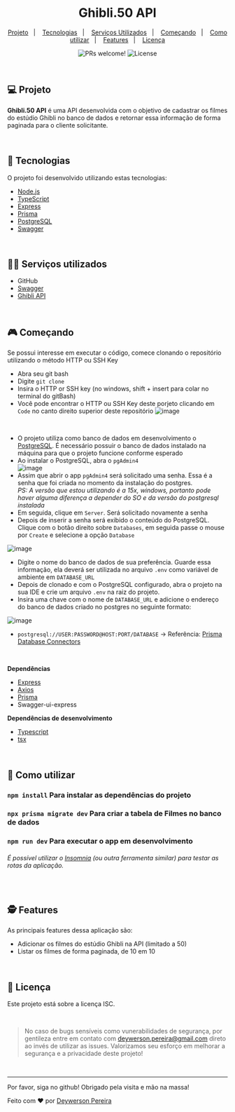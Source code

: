 <h1 align="center">
  Ghibli.50 API
</h1>

<p align="center">
  <a href="#-projeto">Projeto</a>&nbsp;&nbsp;&nbsp;|&nbsp;&nbsp;&nbsp;
  <a href="#-tecnologias">Tecnologias</a>&nbsp;&nbsp;&nbsp;|&nbsp;&nbsp;&nbsp;
  <a href="#-serviços-utilizados">Serviços Utilizados</a>&nbsp;&nbsp;&nbsp;|&nbsp;&nbsp;&nbsp;
  <a href="#-começando">Começando</a>&nbsp;&nbsp;&nbsp;|&nbsp;&nbsp;&nbsp;
  <a href="#-como-utilizar">Como utilizar</a>&nbsp;&nbsp;&nbsp;|&nbsp;&nbsp;&nbsp;
  <a href="#-features">Features</a>&nbsp;&nbsp;&nbsp;|&nbsp;&nbsp;&nbsp;
  <a href="#memo-licença">Licença</a>
</p>

<p align="center">
 <img src="https://img.shields.io/static/v1?label=PRs&message=welcome&color=49AA26&labelColor=000000" alt="PRs welcome!" />

  <img alt="License" src="https://img.shields.io/static/v1?label=license&message=ISC&color=49AA26&labelColor=000000">
</p>

<br>

## 💻 Projeto

**Ghibli.50 API** é uma API desenvolvida com o objetivo de cadastrar os filmes do estúdio Ghibli no banco de dados e retornar essa informação de forma paginada para o cliente solicitante.

<br>

## 🚀 Tecnologias

O projeto foi desenvolvido utilizando estas tecnologias:

- [Node.js](https://nodejs.org/en/)
- [TypeScript](https://www.typescriptlang.org/)
- [Express](https://expressjs.com/pt-br/)
- [Prisma](https://www.prisma.io/)
- [PostgreSQL](https://www.postgresql.org/about/)
- [Swagger](https://swagger.io/)

<br>

## 👨‍🔧 Serviços utilizados

- GitHub
- [Swagger](https://swagger.io/)
- [Ghibli API](https://ghibliapi.herokuapp.com/#tag/Films)

<br>

## 🎮 Começando

Se possui interesse em executar o código, comece clonando o repositório utilizando o método HTTP ou SSH Key

- Abra seu git bash
- Digite `git clone`
- Insira o HTTP or SSH key (no windows, shift + insert para colar no terminal do gitBash)
- Você pode encontrar o HTTP ou SSH Key deste porjeto clicando em `Code` no canto direito superior deste repositório
![image](https://user-images.githubusercontent.com/79553681/201434236-939ec527-f22b-4ddb-b7b0-1a61d5d4ff2d.png)

</br>

- O projeto utiliza como banco de dados em desenvolvimento o <a href="https://www.postgresql.org/">PostgreSQL</a>. É necessário possuir o banco de dados instalado na máquina para que o projeto funcione conforme esperado
- Ao instalar o PostgreSQL, abra o `pgAdmin4` </br>
![image](https://user-images.githubusercontent.com/79553681/201434817-daeba8c9-1e2b-4be3-ba66-3979ff76273c.png)
- Assim que abrir o app `pgAdmin4` será solicitado uma senha. Essa é a senha que foi criada no momento da instalação do postgres. </br>
_PS: A versão que estou utilizando é a 15x, windows, portanto pode haver alguma diferença a depender do SO e da versão do postgresql instalada_ </br>
- Em seguida, clique em `Server`. Será solicitado novamente a senha </br>
- Depois de inserir a senha será exibido o conteúdo do PostgreSQL. Clique com o botão direito sobre `Databases`, em seguida passe o mouse por `Create` e selecione a opção `Database` </br>

![image](https://user-images.githubusercontent.com/79553681/201435366-4b2acf93-db61-436e-993c-8f9016f82919.png) 
</br>
- Digite o nome do banco de dados de sua preferência. Guarde essa informação, ela deverá ser utilizada no arquivo `.env` como variável de ambiente em `DATABASE_URL`
- Depois de clonado e com o PostgreSQL configurado, abra o projeto na sua IDE e crie um arquivo `.env` na raiz do projeto. </br>
- Insira uma chave com o nome de `DATABASE_URL` e adicione o endereço do banco de dados criado no postgres no seguinte formato: </br>

![image](https://user-images.githubusercontent.com/79553681/201436285-92135824-ecd1-423e-af04-99ab6e617c8d.png) </br>

- `postgresql://USER:PASSWORD@HOST:PORT/DATABASE` -> Referência: [Prisma Database Connectors](https://www.prisma.io/docs/concepts/database-connectors/postgresql) </br>

<br>

**Dependências**
- [Express](https://expressjs.com/pt-br/)
- [Axios](https://axios-http.com/ptbr/docs/intro)
- [Prisma](https://www.prisma.io/)
- Swagger-ui-express


**Dependências de desenvolvimento**
- [Typescript](https://www.typescriptlang.org/)
- [tsx](https://www.npmjs.com/package/tsx) 
<br>

## 📌 Como utilizar

### `npm install` Para instalar as dependências do projeto
### `npx prisma migrate dev` Para criar a tabela de Filmes no banco de dados
### `npm run dev` Para executar o app em desenvolvimento

<h6> É possível utilizar o <a href="https://insomnia.rest/download">Insomnia</a> (ou outra ferramenta similar) para testar as rotas da aplicação.</h6>
<br>

## 🕵 Features

As principais features dessa aplicação são:

- Adicionar os filmes do estúdio Ghibli na API (limitado a 50)
- Listar os filmes de forma paginada, de 10 em 10

<br>

## :memo: Licença

Este projeto está sobre a licença ISC.

<br>

 > No caso de bugs sensíveis como vunerabilidades de segurança, por gentileza entre em contato com
 > <a href = "mailto:deywerson.pereira@gmail.com">deywerson.pereira@gmail.com</a> direto ao invés de utilizar as issues. Valorizamos seu esforço
 > em melhorar a segurança e a privacidade deste projeto!
 <br>
 
---
  

Por favor, siga no github! Obrigado pela visita e mão na massa!

Feito com ♥ por <a href="https://github.com/deywersonp">Deywerson Pereira</a>
